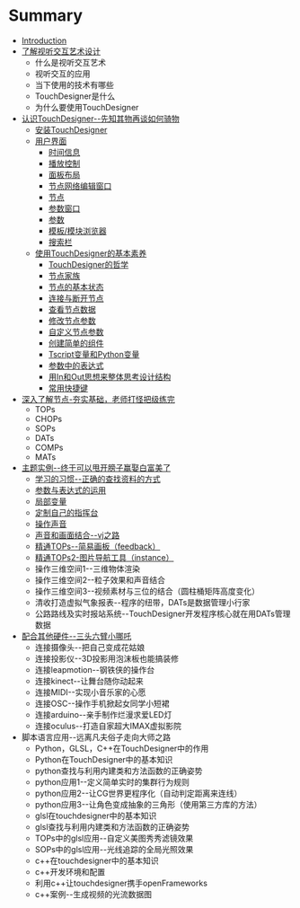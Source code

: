 # Summary

* [Introduction](README.md)
* [了解视听交互艺术设计](Chapter_1.md)
   * 什么是视听交互艺术
   * 视听交互的应用
   * 当下使用的技术有哪些
   * TouchDesigner是什么
   * 为什么要使用TouchDesigner
* [认识TouchDesigner--先知其物再谈如何骑物](Chapter_2.md)
   * [安装TouchDesigner](an_zhuang_touchdesigner.md)
   * [用户界面](yong_hu_jie_mian.md)
       * [时间信息](shi_jian_xin_xi.md)
       * [播放控制](bo_fang_kong_zhi.md)
       * [面板布局](mian_ban_bu_ju.md)
       * [节点网络编辑窗口](jie_dian_wang_luo_bian_ji_chuang_kou.md)
       * [节点](jie_dian.md)
       * [参数窗口](can_shu_chuang_kou.md)
       * [参数](can_shu.md)
       * [模板/模块浏览器](mo_677f_mo_kuai_liu_lan_qi.md)
       * [搜索栏](sou_suo_lan.md)
   * [使用TouchDesigner的基本素养](shi_yong_touchdesigner_de_ji_ben_su_yang.md)
       * [TouchDesigner的哲学](touchdesignerde_zhe_xue.md)
       * [节点家族](jie_dian_jia_zu.md)
       * [节点的基本状态](jie_dian_de_ji_ben_zhuang_tai.md)
       * [连接与断开节点](lian_jie_yu_duan_kai_jie_dian.md)
       * [查看节点数据](cha_kan_jie_dian_shu_ju.md)
       * [修改节点参数](xiu_gai_jie_dian_can_shu.md)
       * [自定义节点参数](zi_ding_yi_jie_dian_can_shu.md)
       * [创建简单的组件](chuang_jian_jian_dan_de_zu_jian.md)
       * [Tscript变量和Python变量](tscriptbian_liang_he_python_bian_liang.md)
       * [参数中的表达式](can_shu_zhong_de_biao_da_shi.md)
       * [用In和Out思想来整体思考设计结构](yong_in_he_out_si_xiang_lai_zheng_ti_si_kao_she_ji.md)
       * [常用快捷键](chang_yong_kuai_jie_jian.md)
* [深入了解节点-夯实基础，老师打怪把级练完](Chapter_3.md)
   * TOPs
   * CHOPs
   * SOPs
   * DATs
   * COMPs
   * MATs
* [主题实例--终于可以甩开膀子赢娶白富美了](Chapter_4.md)
   * [学习的习惯--正确的查找资料的方式](xue_xi_de_xi_60ef--_zheng_que_de_cha_zhao_zi_liao_.md)
   * [参数与表达式的运用](can_shu_yu_biao_da_shi_de_yun_yong.md)
   * [局部变量](ju_bu_bian_liang.md)
   * [定制自己的指挥台](ding_zhi_zi_ji_de_zhi_hui_tai.md)
   * [操作声音](cao_zuo_sheng_yin.md)
   * [声音和画面结合--vj之路](sheng_yin_he_hua_mian_jie_5408--_vj_zhi_lu.md)
   * [精通TOPs--简易画板（feedback）](jing_tong_tops_jian_yi_hua_ban_ff08_feedback.md)
   * [精通TOPs2-图片导航工具（instance）](jing_tong_tops2_tu_pian_dao_hang_gong_ju_ff08_inst.md)
   * 操作三维空间1--三维物体渲染
   * 操作三维空间2--粒子效果和声音结合
   * 操作三维空间3--视频素材与三位的结合（圆柱桶矩阵高度变化）
   * 清收打造虚拟气象报表--程序的纽带，DATs是数据管理小行家
   * 公路路线及实时报站系统--TouchDesigner开发程序核心就在用DATs管理数据
* [配合其他硬件--三头六臂小哪吒](Chapter_5.md)
   * 连接摄像头--把自己变成花姑娘
   * 连接投影仪--3D投影用泡沫板也能搞装修
   * 连接leapmotion--钢铁侠的操作台
   * 连接kinect--让舞台随你动起来
   * 连接MIDI--实现小音乐家的心愿
   * 连接OSC--操作手机掀起女同学小短裙
   * 连接arduino--亲手制作烂漫求爱LED灯
   * 连接oculus--打造自家超大IMAX虚拟影院
* 脚本语言应用--远离凡夫俗子走向大师之路
   * Python，GLSL，C++在TouchDesigner中的作用
   * Python在TouchDesigner中的基本知识
   * python查找与利用内建类和方法函数的正确姿势
   * python应用1--定义简单实时的集群行为规则
   * python应用2--让CG世界更程序化（自动判定距离来连线）
   * python应用3--让角色变成抽象的三角形（使用第三方库的方法）
   * glsl在touchdesigner中的基本知识
   * glsl查找与利用内建类和方法函数的正确姿势
   * TOPs中的glsl应用--自定义美图秀秀滤镜效果
   * SOPs中的glsl应用--光线追踪的全局光照效果
   * c++在touchdesigner中的基本知识
   * c++开发环境和配置
   * 利用c++让touchdesigner携手openFrameworks
   * c++案例--生成视频的光流数据图

